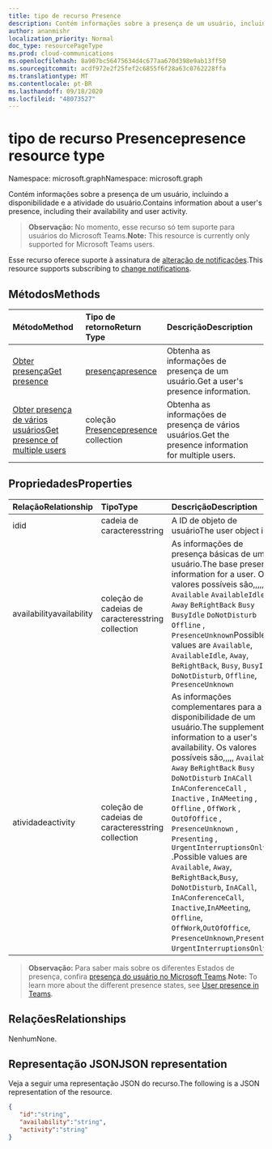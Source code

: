 ```yaml
---
title: tipo de recurso Presence
description: Contém informações sobre a presença de um usuário, incluindo a disponibilidade e a atividade do usuário.
author: ananmishr
localization_priority: Normal
doc_type: resourcePageType
ms.prod: cloud-communications
ms.openlocfilehash: 8a907bc56475634d4c677aa670d398e9ab13ff50
ms.sourcegitcommit: acdf972e2f25fef2c6855f6f28a63c0762228ffa
ms.translationtype: MT
ms.contentlocale: pt-BR
ms.lasthandoff: 09/18/2020
ms.locfileid: "48073527"
---
```

# <a name="presence-resource-type"></a><span data-ttu-id="6abb5-103">tipo de recurso Presence</span><span class="sxs-lookup"><span data-stu-id="6abb5-103">presence resource type</span></span>

<span data-ttu-id="6abb5-104">Namespace: microsoft.graph</span><span class="sxs-lookup"><span data-stu-id="6abb5-104">Namespace: microsoft.graph</span></span>

<span data-ttu-id="6abb5-105">Contém informações sobre a presença de um usuário, incluindo a disponibilidade e a atividade do usuário.</span><span class="sxs-lookup"><span data-stu-id="6abb5-105">Contains information about a user's presence, including their availability and user activity.</span></span>

> <span data-ttu-id="6abb5-106">**Observação:** No momento, esse recurso só tem suporte para usuários do Microsoft Teams.</span><span class="sxs-lookup"><span data-stu-id="6abb5-106">**Note:** This resource is currently only supported for Microsoft Teams users.</span></span>

<span data-ttu-id="6abb5-107">Esse recurso oferece suporte à assinatura de [alteração de notificações](/graph/webhooks).</span><span class="sxs-lookup"><span data-stu-id="6abb5-107">This resource supports subscribing to [change notifications](/graph/webhooks).</span></span>

## <a name="methods"></a><span data-ttu-id="6abb5-108">Métodos</span><span class="sxs-lookup"><span data-stu-id="6abb5-108">Methods</span></span>

| <span data-ttu-id="6abb5-109">Método</span><span class="sxs-lookup"><span data-stu-id="6abb5-109">Method</span></span>                                                            | <span data-ttu-id="6abb5-110">Tipo de retorno</span><span class="sxs-lookup"><span data-stu-id="6abb5-110">Return Type</span></span>                                       | <span data-ttu-id="6abb5-111">Descrição</span><span class="sxs-lookup"><span data-stu-id="6abb5-111">Description</span></span>                                  |
|:------------------------------------------------------------------|:--------------------------------------------------|:---------------------------------------------|
| [<span data-ttu-id="6abb5-112">Obter presença</span><span class="sxs-lookup"><span data-stu-id="6abb5-112">Get presence</span></span>](../api/presence-get.md)     | [<span data-ttu-id="6abb5-113">presença</span><span class="sxs-lookup"><span data-stu-id="6abb5-113">presence</span></span>](../resources/presence.md)     | <span data-ttu-id="6abb5-114">Obtenha as informações de presença de um usuário.</span><span class="sxs-lookup"><span data-stu-id="6abb5-114">Get a user's presence information.</span></span>
| [<span data-ttu-id="6abb5-115">Obter presença de vários usuários</span><span class="sxs-lookup"><span data-stu-id="6abb5-115">Get presence of multiple users</span></span>](../api/cloudcommunications-getpresencesbyuserid.md)    |  <span data-ttu-id="6abb5-116">coleção [Presence](../resources/presence.md)</span><span class="sxs-lookup"><span data-stu-id="6abb5-116">[presence](../resources/presence.md) collection</span></span>     |  <span data-ttu-id="6abb5-117">Obtenha as informações de presença de vários usuários.</span><span class="sxs-lookup"><span data-stu-id="6abb5-117">Get the presence information for multiple users.</span></span>      |


## <a name="properties"></a><span data-ttu-id="6abb5-118">Propriedades</span><span class="sxs-lookup"><span data-stu-id="6abb5-118">Properties</span></span>

| <span data-ttu-id="6abb5-119">Relação</span><span class="sxs-lookup"><span data-stu-id="6abb5-119">Relationship</span></span>        | <span data-ttu-id="6abb5-120">Tipo</span><span class="sxs-lookup"><span data-stu-id="6abb5-120">Type</span></span>                                                 | <span data-ttu-id="6abb5-121">Descrição</span><span class="sxs-lookup"><span data-stu-id="6abb5-121">Description</span></span>                                                         |
|:--------------------|:-----------------------------------------------------|:--------------------------------------------------------------------|
|<span data-ttu-id="6abb5-122">id</span><span class="sxs-lookup"><span data-stu-id="6abb5-122">id</span></span>    |  <span data-ttu-id="6abb5-123">cadeia de caracteres</span><span class="sxs-lookup"><span data-stu-id="6abb5-123">string</span></span>     |  <span data-ttu-id="6abb5-124">A ID de objeto de usuário</span><span class="sxs-lookup"><span data-stu-id="6abb5-124">The user object id</span></span>   |
|<span data-ttu-id="6abb5-125">availability</span><span class="sxs-lookup"><span data-stu-id="6abb5-125">availability</span></span>    |  <span data-ttu-id="6abb5-126">coleção de cadeias de caracteres</span><span class="sxs-lookup"><span data-stu-id="6abb5-126">string collection</span></span>   |   <span data-ttu-id="6abb5-127">As informações de presença básicas de um usuário.</span><span class="sxs-lookup"><span data-stu-id="6abb5-127">The base presence information for a user.</span></span> <span data-ttu-id="6abb5-128">Os valores possíveis são,,,,, `Available` `AvailableIdle` ,,  `Away` `BeRightBack` `Busy` `BusyIdle` `DoNotDisturb` `Offline` , `PresenceUnknown`</span><span class="sxs-lookup"><span data-stu-id="6abb5-128">Possible values are `Available`, `AvailableIdle`,  `Away`, `BeRightBack`, `Busy`, `BusyIdle`, `DoNotDisturb`, `Offline`, `PresenceUnknown`</span></span>  |
|<span data-ttu-id="6abb5-129">atividade</span><span class="sxs-lookup"><span data-stu-id="6abb5-129">activity</span></span>    |  <span data-ttu-id="6abb5-130">coleção de cadeias de caracteres</span><span class="sxs-lookup"><span data-stu-id="6abb5-130">string collection</span></span>      |    <span data-ttu-id="6abb5-131">As informações complementares para a disponibilidade de um usuário.</span><span class="sxs-lookup"><span data-stu-id="6abb5-131">The supplemental information to a user's availability.</span></span> <span data-ttu-id="6abb5-132">Os valores possíveis são,,,,, `Available` `Away` `BeRightBack` `Busy` `DoNotDisturb` `InACall` `InAConferenceCall` , `Inactive` , `InAMeeting` , `Offline` , `OffWork` , `OutOfOffice` , `PresenceUnknown` , `Presenting` , `UrgentInterruptionsOnly` .</span><span class="sxs-lookup"><span data-stu-id="6abb5-132">Possible values are `Available`, `Away`, `BeRightBack`,`Busy`, `DoNotDisturb`, `InACall`, `InAConferenceCall`, `Inactive`,`InAMeeting`, `Offline`, `OffWork`,`OutOfOffice`, `PresenceUnknown`,`Presenting`, `UrgentInterruptionsOnly`.</span></span>       |

><span data-ttu-id="6abb5-133">**Observação:** Para saber mais sobre os diferentes Estados de presença, confira [presença do usuário no Microsoft Teams](https://docs.microsoft.com/microsoftteams/presence-admins).</span><span class="sxs-lookup"><span data-stu-id="6abb5-133">**Note:** To learn more about the different presence states, see [User presence in Teams](https://docs.microsoft.com/microsoftteams/presence-admins).</span></span> 

## <a name="relationships"></a><span data-ttu-id="6abb5-134">Relações</span><span class="sxs-lookup"><span data-stu-id="6abb5-134">Relationships</span></span>

<span data-ttu-id="6abb5-135">Nenhum</span><span class="sxs-lookup"><span data-stu-id="6abb5-135">None.</span></span>

## <a name="json-representation"></a><span data-ttu-id="6abb5-136">Representação JSON</span><span class="sxs-lookup"><span data-stu-id="6abb5-136">JSON representation</span></span>

<span data-ttu-id="6abb5-137">Veja a seguir uma representação JSON do recurso.</span><span class="sxs-lookup"><span data-stu-id="6abb5-137">The following is a JSON representation of the resource.</span></span>

<!-- {
  "blockType": "resource",
  "optionalProperties": [
  ],
  "@odata.type": "microsoft.graph.presence"
}-->
```json
{
   "id":"string",
   "availability":"string",
   "activity":"string"
}
```


